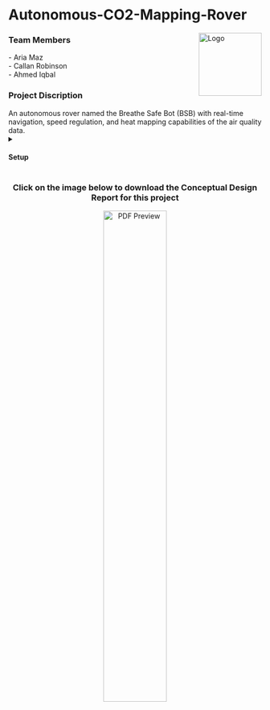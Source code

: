 # Autonomous-CO2-Mapping-Rover
<a href="https://github.com/AriaMaz">
<img src="https://github.com/AriaMaz/Autonomous-CO2-Mapping-Rover/assets/102880878/2a8ef742-7397-4c16-946e-9b64c6d6a57d" align="right" width="125" alt="Logo">
</a>
<h3 align="left">Team Members</h3>
- Aria Maz <br>
- Callan Robinson <br> 
- Ahmed Iqbal <br>
<p><p>

<h3 align="left">Project Discription</h3>
An autonomous rover named the Breathe Safe Bot (BSB) with real-time navigation, speed regulation, and heat mapping capabilities of the air quality data.
  
  <details>
<summary><h4>Setup</h4></summary>
To use this model, it is recommended to run the following command in your terminal based on your respective opperating system below to create a virtual environment and download the required package managerss, interpreters, and libraries.

#### MacOS

```html
    <p>/bin/bash -c "$(curl -fsSL https://raw.githubusercontent.com/Homebrew/install/HEAD/install.sh)" && brew install python && mkdir BPDAI && cd BPDAI && python3 -m venv BPDAIenv && source BPDAIenv/bin/activate && pip install pandas matplotlib numpy tensorflow keras scik</p>
```

#### Windows

```html
    <p>mkdir BPDAI; cd BPDAI; python -m venv BPDAIenv; .\BPDAIenv\Scripts\Activate; pip install pandas matplotlib numpy tensorflow keras scikit-learn</p>
```

#### Linux

```html
    <p>sudo apt update && sudo apt install python3-venv python3-pip && mkdir BPDAI && cd BPDAI && python3 -m venv BPDAIenv && source BPDAIenv/bin/activate && pip install pandas matplotlib numpy tensorflow keras scikit-learn</p>
```
  </details>

<h3 align="middle">Click on the image below to download the Conceptual Design Report for this project</h3>
<div align="center">
    <a href="https://raw.githubusercontent.com/AriaMaz/Autonomous-CO2-Mapping-Rover/main/BSBConseptualDesignReport.pdf">
        <img src="https://github.com/AriaMaz/Autonomous-CO2-Mapping-Rover/assets/102880878/102e29c1-ec53-45fe-9cb7-3e06ca39eb44" width="50%" alt="PDF Preview">
    </a>
</div>

